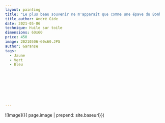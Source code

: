 ```yaml
---
layout: painting
title: "Le plus beau souvenir ne m'apparaît que comme une épave du Bonheur."                     
title_author: André Gide                                        
date: 2021-05-06
technique: Huile sur toile 
dimensions: 60x60
price: 450
image: 20210506-60x60.JPG
author: Garanse
tags:
  - Jaune
  - Vert
  - Bleu
  
  
  
  
  
  
  
  
---
```

![Image]({{ page.image | prepend: site.baseurl}})

